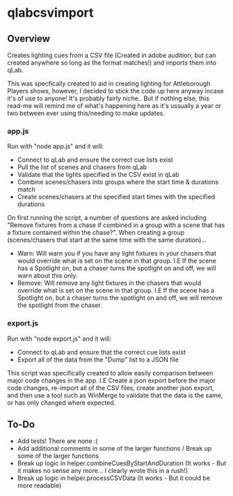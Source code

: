 # qlabcsvimport

## Overview

Creates lighting cues from a CSV file (Created in adobe audition, but can created anywhere so long as the format matches!) and imports them into qLab.

This was specfically created to aid in creating lighting for Attleborough Players shows, however, I decided to stick the code up here anyway incase it's of use to anyone! It's probably fairly niche.. But if nothing else, this read-me will remind me of what's happening here as it's ussually a year or two between ever using this/needing to make updates.

### app.js

Run with "node app.js" and it will:

- Connect to qLab and ensure the correct cue lists exist
- Pull the list of scenes and chasers from qLab
- Validate that the lights specified in the CSV exist in qLab
- Combine scenes/chasers into groups where the start time & durations match
- Create scenes/chasers at the specified start times with the specified durations

On first running the script, a number of questions are asked including "Remove fixtures from a chase if combined in a group with a scene that has a fixture contained within the chase?". When creating a group (scenes/chasers that start at the same time with the same duration)...

- Warn: Will warn you if you have any light fixtures in your chasers that would override what is set on the scene in that group. I.E If the scene has a Spotlight on, but a chaser turns the spotlight on and off, we will warn about this only.
- Remove: Will remove any light fixtures in the chasers that would override what is set on the scene in that group. I.E If the scene has a Spotlight on, but a chaser turns the spotlight on and off, we will remove the spotlight from the chaser.

### export.js

Run with "node export.js" and it will:

- Connect to qLab and ensure that the correct cue lists exist
- Export all of the data from the "Dump" list to a JSON file

This script was specifically created to allow easily comparison between major code changes in the app. I.E Create a json export before the major code changes, re-import all of the CSV files, create another json export, and then use a tool such as WinMerge to validate that the data is the same, or has only changed where expected.

## To-Do

- Add tests! There are none :(
- Add additional comments in some of the larger functions / Break up some of the larger functions
- Break up logic in helper.combineCuesByStartAndDuration (It works - But it makes no sense any more... I clearly wrote this in a rush!)
- Break up logic in helper.processCSVData (It works - But it could be more readable)
